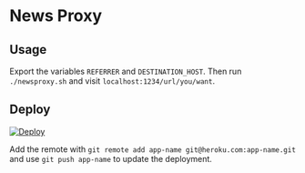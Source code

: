 # News Proxy

## Usage

Export the variables `REFERRER` and `DESTINATION_HOST`. Then run `./newsproxy.sh` and visit `localhost:1234/url/you/want`.

## Deploy

[![Deploy](https://www.herokucdn.com/deploy/button.svg)](https://heroku.com/deploy?template=https://github.com/fionn/news-proxy)

Add the remote with `git remote add app-name git@heroku.com:app-name.git` and use `git push app-name` to update the deployment.
